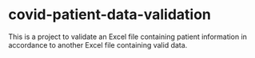 # covid-patient-data-validation

This is a project to validate an Excel file containing patient information in accordance to another Excel file containing valid data.
